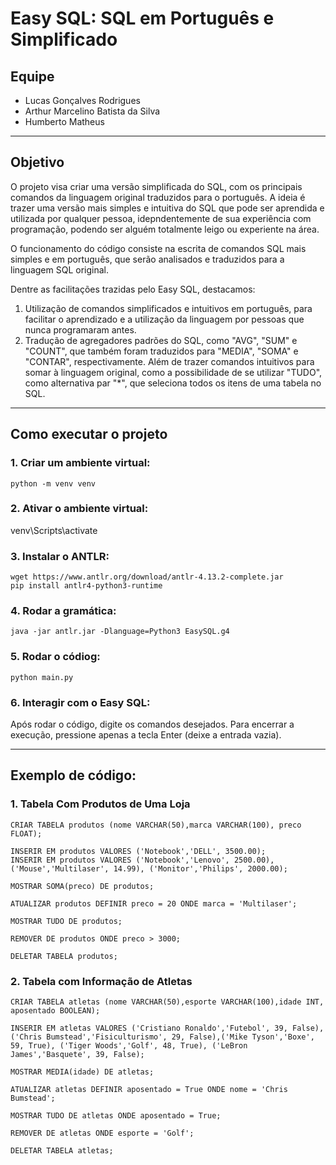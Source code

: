 # **Easy SQL: SQL em Português e Simplificado**

## **Equipe**

- Lucas Gonçalves Rodrigues  
- Arthur Marcelino Batista da Silva  
- Humberto Matheus  

---

## **Objetivo**

O projeto visa criar uma versão simplificada do SQL, com os principais comandos da linguagem original traduzidos para o português. A ideia é trazer uma versão mais simples e intuitiva do SQL que pode ser aprendida e utilizada por qualquer pessoa, idepndentemente de sua experiência com programação, podendo ser alguém totalmente leigo ou experiente na área.

O funcionamento do código consiste na escrita de comandos SQL mais simples e em português, que serão analisados e traduzidos para a linguagem SQL original.

Dentre as facilitações trazidas pelo Easy SQL, destacamos:

1) Utilização de comandos simplificados e intuitivos em português, para facilitar o aprendizado e a utilização da linguagem por pessoas que nunca programaram antes.
2) Tradução de agregadores padrões do SQL, como "AVG", "SUM" e "COUNT", que também foram traduzidos para "MEDIA", "SOMA" e "CONTAR", respectivamente. Além de trazer comandos intuitivos para somar à linguagem original, como a possibilidade de se utilizar "TUDO", como alternativa par "*", que seleciona todos os itens de uma tabela no SQL.

---

## **Como executar o projeto**

### 1. Criar um ambiente virtual:     
```
python -m venv venv
```

### 2. Ativar o ambiente virtual:

venv\Scripts\activate

### 3. Instalar o ANTLR:

```
wget https://www.antlr.org/download/antlr-4.13.2-complete.jar 
pip install antlr4-python3-runtime
```

### 4. Rodar a gramática:

```
java -jar antlr.jar -Dlanguage=Python3 EasySQL.g4
```

### 5. Rodar o códiog:

```
python main.py
```

### 6. Interagir com o Easy SQL:

Após rodar o código, digite os comandos desejados. Para encerrar a execução, pressione apenas a tecla Enter (deixe a entrada vazia).

---

## **Exemplo de código:**

### 1. Tabela Com Produtos de Uma Loja

```
CRIAR TABELA produtos (nome VARCHAR(50),marca VARCHAR(100), preco FLOAT);

INSERIR EM produtos VALORES ('Notebook','DELL', 3500.00); 
INSERIR EM produtos VALORES ('Notebook','Lenovo', 2500.00), ('Mouse','Multilaser', 14.99), ('Monitor','Philips', 2000.00);

MOSTRAR SOMA(preco) DE produtos;

ATUALIZAR produtos DEFINIR preco = 20 ONDE marca = 'Multilaser';

MOSTRAR TUDO DE produtos;

REMOVER DE produtos ONDE preco > 3000;

DELETAR TABELA produtos;
```

### 2. Tabela com Informação de Atletas

```
CRIAR TABELA atletas (nome VARCHAR(50),esporte VARCHAR(100),idade INT, aposentado BOOLEAN);

INSERIR EM atletas VALORES ('Cristiano Ronaldo','Futebol', 39, False), ('Chris Bumstead','Fisiculturismo', 29, False),('Mike Tyson','Boxe', 59, True), ('Tiger Woods','Golf', 48, True), ('LeBron James','Basquete', 39, False);

MOSTRAR MEDIA(idade) DE atletas;

ATUALIZAR atletas DEFINIR aposentado = True ONDE nome = 'Chris Bumstead';

MOSTRAR TUDO DE atletas ONDE aposentado = True;

REMOVER DE atletas ONDE esporte = 'Golf';

DELETAR TABELA atletas;
```
